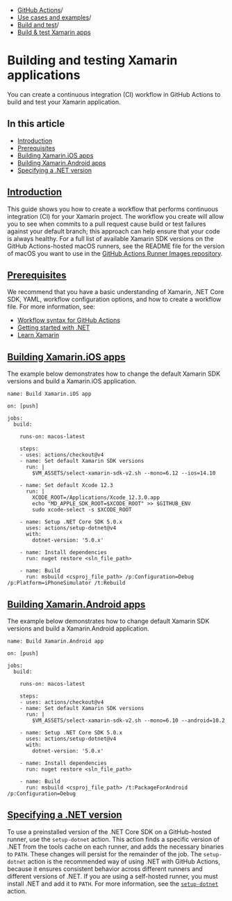   * [GitHub Actions](https://docs.github.com/en/actions "GitHub Actions")/
  * [Use cases and examples](https://docs.github.com/en/actions/use-cases-and-examples "Use cases and examples")/
  * [Build and test](https://docs.github.com/en/actions/use-cases-and-examples/building-and-testing "Build and test")/
  * [Build & test Xamarin apps](https://docs.github.com/en/actions/use-cases-and-examples/building-and-testing/building-and-testing-xamarin-applications "Build & test Xamarin apps")


# Building and testing Xamarin applications
You can create a continuous integration (CI) workflow in GitHub Actions to build and test your Xamarin application.
## In this article
  * [Introduction](https://docs.github.com/en/actions/use-cases-and-examples/building-and-testing/building-and-testing-xamarin-applications#introduction)
  * [Prerequisites](https://docs.github.com/en/actions/use-cases-and-examples/building-and-testing/building-and-testing-xamarin-applications#prerequisites)
  * [Building Xamarin.iOS apps](https://docs.github.com/en/actions/use-cases-and-examples/building-and-testing/building-and-testing-xamarin-applications#building-xamarinios-apps)
  * [Building Xamarin.Android apps](https://docs.github.com/en/actions/use-cases-and-examples/building-and-testing/building-and-testing-xamarin-applications#building-xamarinandroid-apps)
  * [Specifying a .NET version](https://docs.github.com/en/actions/use-cases-and-examples/building-and-testing/building-and-testing-xamarin-applications#specifying-a-net-version)


## [Introduction](https://docs.github.com/en/actions/use-cases-and-examples/building-and-testing/building-and-testing-xamarin-applications#introduction)
This guide shows you how to create a workflow that performs continuous integration (CI) for your Xamarin project. The workflow you create will allow you to see when commits to a pull request cause build or test failures against your default branch; this approach can help ensure that your code is always healthy.
For a full list of available Xamarin SDK versions on the GitHub Actions-hosted macOS runners, see the README file for the version of macOS you want to use in the [GitHub Actions Runner Images repository](https://github.com/actions/runner-images/tree/main/images/macos).
## [Prerequisites](https://docs.github.com/en/actions/use-cases-and-examples/building-and-testing/building-and-testing-xamarin-applications#prerequisites)
We recommend that you have a basic understanding of Xamarin, .NET Core SDK, YAML, workflow configuration options, and how to create a workflow file. For more information, see:
  * [Workflow syntax for GitHub Actions](https://docs.github.com/en/actions/using-workflows/workflow-syntax-for-github-actions)
  * [Getting started with .NET](https://dotnet.microsoft.com/learn)
  * [Learn Xamarin](https://dotnet.microsoft.com/learn/xamarin)


## [Building Xamarin.iOS apps](https://docs.github.com/en/actions/use-cases-and-examples/building-and-testing/building-and-testing-xamarin-applications#building-xamarinios-apps)
The example below demonstrates how to change the default Xamarin SDK versions and build a Xamarin.iOS application.
```
name: Build Xamarin.iOS app

on: [push]

jobs:
  build:

    runs-on: macos-latest

    steps:
    - uses: actions/checkout@v4
    - name: Set default Xamarin SDK versions
      run: |
        $VM_ASSETS/select-xamarin-sdk-v2.sh --mono=6.12 --ios=14.10

    - name: Set default Xcode 12.3
      run: |
        XCODE_ROOT=/Applications/Xcode_12.3.0.app
        echo "MD_APPLE_SDK_ROOT=$XCODE_ROOT" >> $GITHUB_ENV
        sudo xcode-select -s $XCODE_ROOT

    - name: Setup .NET Core SDK 5.0.x
      uses: actions/setup-dotnet@v4
      with:
        dotnet-version: '5.0.x'

    - name: Install dependencies
      run: nuget restore <sln_file_path>

    - name: Build
      run: msbuild <csproj_file_path> /p:Configuration=Debug /p:Platform=iPhoneSimulator /t:Rebuild

```

## [Building Xamarin.Android apps](https://docs.github.com/en/actions/use-cases-and-examples/building-and-testing/building-and-testing-xamarin-applications#building-xamarinandroid-apps)
The example below demonstrates how to change default Xamarin SDK versions and build a Xamarin.Android application.
```
name: Build Xamarin.Android app

on: [push]

jobs:
  build:

    runs-on: macos-latest

    steps:
    - uses: actions/checkout@v4
    - name: Set default Xamarin SDK versions
      run: |
        $VM_ASSETS/select-xamarin-sdk-v2.sh --mono=6.10 --android=10.2

    - name: Setup .NET Core SDK 5.0.x
      uses: actions/setup-dotnet@v4
      with:
        dotnet-version: '5.0.x'

    - name: Install dependencies
      run: nuget restore <sln_file_path>

    - name: Build
      run: msbuild <csproj_file_path> /t:PackageForAndroid /p:Configuration=Debug

```

## [Specifying a .NET version](https://docs.github.com/en/actions/use-cases-and-examples/building-and-testing/building-and-testing-xamarin-applications#specifying-a-net-version)
To use a preinstalled version of the .NET Core SDK on a GitHub-hosted runner, use the `setup-dotnet` action. This action finds a specific version of .NET from the tools cache on each runner, and adds the necessary binaries to `PATH`. These changes will persist for the remainder of the job.
The `setup-dotnet` action is the recommended way of using .NET with GitHub Actions, because it ensures consistent behavior across different runners and different versions of .NET. If you are using a self-hosted runner, you must install .NET and add it to `PATH`. For more information, see the [`setup-dotnet`](https://github.com/marketplace/actions/setup-net-core-sdk) action.
